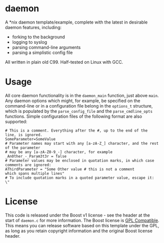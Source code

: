 # daemon

A *nix daemon template/example, complete with the latest in desirable daemon features, including:
 - forking to the background
 - logging to syslog
 - parsing command-line arguments
 - parsing a simplistic config file

All written in plain old C99. Half-tested on Linux with GCC.

# Usage
All core daemon functionality is in the `daemon_main` function, just above `main`. Any daemon options which might, for example, be specified on the command-line or in a configuration file belong in the `options_t` structure, which is populated by the `parse_config_file` and the `parse_cmdline_opts` functions. Simple configuration files of the following format are also supported:
```
# This is a comment. Everything after the #, up to the end of the line, is ignored.
SomeParameter=SomeValue
# Parameter names may start with any [a-zA-Z_] character, and the rest of the parameter
# may be any [a-zA-Z0-9_-] character, for example
_An0ther_-_Param3t3r = false
# Parameter values may be enclosed in quotation marks, in which case comments are ignored:
AThirdParameter = "Some Other value # this is not a comment
which spans multiple lines"
# To include quotation marks in a quoted parameter value, escape it: \"
```

# License
This code is released under the Boost v1 license - see the header at the start of `daemon.c` for more information.
The Boost license is [GPL Compatible](https://www.gnu.org/licenses/license-list.en.html#boost). This means you can release software based on this template under the GPL, as long as you retain copyright information and the original Boost license header.
